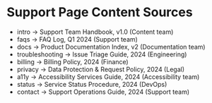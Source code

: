 # Support Page Content Sources

- intro → Support Team Handbook, v1.0 (Content team)
- faqs → FAQ Log, Q1 2024 (Support team)
- docs → Product Documentation Index, v2 (Documentation team)
- troubleshooting → Issue Triage Guide, 2024 (Engineering)
- billing → Billing Policy, 2024 (Finance)
- privacy → Data Protection & Request Policy, 2024 (Legal)
- a11y → Accessibility Services Guide, 2024 (Accessibility team)
- status → Service Status Procedure, 2024 (DevOps)
- contact → Support Operations Guide, 2024 (Support team)
